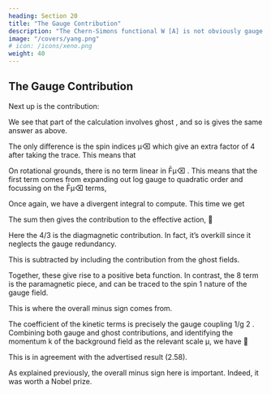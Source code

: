 ```yaml
---
heading: Section 20
title: "The Gauge Contribution"
description: "The Chern-Simons functional W [A] is not obviously gauge invariant."
image: "/covers/yang.png"
# icon: /icons/xeno.png
weight: 40
---
```



## The Gauge Contribution

Next up is the contribution:

<!--  12 Tr log
μ⌫
gauge =
gauge , where
ghost
μ⌫
+ 2i[F̄ μ⌫ , ·] -->

We see that part of the calculation involves ghost , and so is gives the same answer as above. 

The only difference is the spin indices μ⌫ which give an extra factor of 4 after taking the trace. This means that

<!-- Tr log
gauge = 4Tr log
ghost + F̄μ⌫ terms -->

On rotational grounds, there is no term linear in F̄μ⌫ . This means that the first term comes from expanding out log gauge to quadratic order and focussing on the F̄μ⌫ terms, 

<!-- F̄μ⌫ terms =
=
1
(2i)2 Tr ( @ 2 ) 1 [F̄μ⌫ , [( @ 2 ) 1 F̄ μ⌫ , ·]]
2Z
Z
4(k ⇢ μ
1
d4 k
d4 p
tr
[
Ā
(k)
Ā
(
k)]
adj
μ
⌫
2
(2⇡)4
(2⇡)4
k μ⇢ )(k ⇢⌫
p2 (p + k)2
k⇢ ⌫ )) -->
Once again, we have a divergent integral to compute. This time we get

<!-- ✓ 2 ◆
Z
⇥
⇤ μ ⌫
8C(adj)
d4 k
⇤U V
2 μ⌫
F̄μ⌫ terms =
tr Āμ (k)Ā⌫ ( k) (k k
k
) log
2
4
(4⇡)
(2⇡)
k2 -->

The sum then gives the contribution to the effective action,

<!-- Z
⇥
⇤
1
1 4
C(adj)
d4 k
Tr log gauge =
8
tr Āμ (k)Ā⌫ ( k) (k μ k ⌫
2
4
2
2 3
(4⇡)
(2⇡)
k
2 μ⌫
) log
✓
⇤2U V
k2 -->

Here the 4/3 is the diagmagnetic contribution. In fact, it’s overkill since it neglects the gauge redundancy.

This is subtracted by including the contribution from the ghost fields. 

Together, these give rise to a positive beta function. In contrast, the 8 term is the paramagnetic piece, and can be traced to the spin 1 nature of the gauge field. 

This is where the overall minus sign comes from.

The coefficient of the kinetic terms is precisely the gauge coupling 1/g 2 . Combining both gauge and ghost contributions, and identifying the momentum k of the background field as the relevant scale μ, we have

<!-- ✓
◆
✓ 2 ◆
1
1
C(adj)
1 1 4
⇤U V
= 2+
+
8 log
2
2
g (μ)
g
(4⇡)
3 2 3
μ2
✓ 2 ◆
1
11 C(adj)
⇤U V
= 2
log
2
g
3 (4⇡)
μ2 -->

This is in agreement with the advertised result (2.58). 

As explained previously, the overall minus sign here is important. Indeed, it was worth a Nobel prize.


